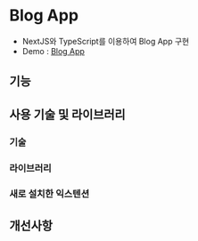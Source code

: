 # Blog App

- NextJS와 TypeScript를 이용하여 Blog App 구현
- Demo : [Blog App](https://blog-app-lani.vercel.app/)

## 기능

## 사용 기술 및 라이브러리

### 기술

### 라이브러리

### 새로 설치한 익스텐션

## 개선사항
